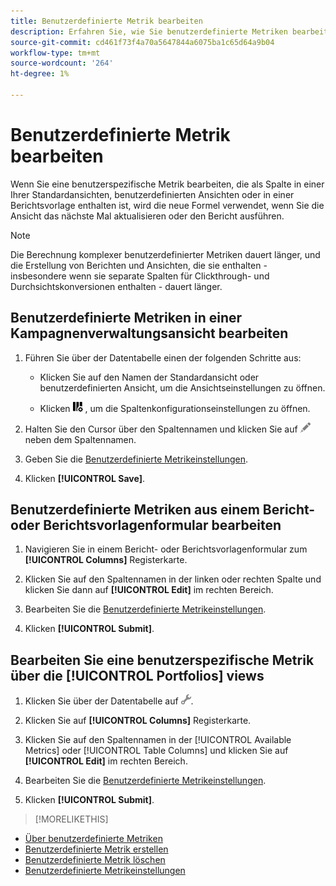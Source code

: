 ```yaml
---
title: Benutzerdefinierte Metrik bearbeiten
description: Erfahren Sie, wie Sie benutzerdefinierte Metriken bearbeiten, die aus Standardmetriken berechnet werden.
source-git-commit: cd461f73f4a70a5647844a6075ba1c65d64a9b04
workflow-type: tm+mt
source-wordcount: '264'
ht-degree: 1%

---
```


# Benutzerdefinierte Metrik bearbeiten

Wenn Sie eine benutzerspezifische Metrik bearbeiten, die als Spalte in einer Ihrer Standardansichten, benutzerdefinierten Ansichten oder in einer Berichtsvorlage enthalten ist, wird die neue Formel verwendet, wenn Sie die Ansicht das nächste Mal aktualisieren oder den Bericht ausführen.

>[!NOTE]
>
>Die Berechnung komplexer benutzerdefinierter Metriken dauert länger, und die Erstellung von Berichten und Ansichten, die sie enthalten - insbesondere wenn sie separate Spalten für Clickthrough- und Durchsichtskonversionen enthalten - dauert länger.

## Benutzerdefinierte Metriken in einer Kampagnenverwaltungsansicht bearbeiten

1. Führen Sie über der Datentabelle einen der folgenden Schritte aus:

   * Klicken Sie auf den Namen der Standardansicht oder benutzerdefinierten Ansicht, um die Ansichtseinstellungen zu öffnen.

   * Klicken ![Benutzerdefinierte Spalten](/help/search-social-commerce/assets/custom-columns.png "Benutzerdefinierte Spalten") , um die Spaltenkonfigurationseinstellungen zu öffnen.

1. Halten Sie den Cursor über den Spaltennamen und klicken Sie auf ![Bearbeiten](/help/search-social-commerce/assets/edit.png "Bearbeiten") neben dem Spaltennamen.

1. Geben Sie die [Benutzerdefinierte Metrikeinstellungen](custom-metric-settings.md).

1. Klicken **[!UICONTROL Save]**.

## Benutzerdefinierte Metriken aus einem Bericht- oder Berichtsvorlagenformular bearbeiten

1. Navigieren Sie in einem Bericht- oder Berichtsvorlagenformular zum **[!UICONTROL Columns]** Registerkarte.

1. Klicken Sie auf den Spaltennamen in der linken oder rechten Spalte und klicken Sie dann auf **[!UICONTROL Edit]** im rechten Bereich.

1. Bearbeiten Sie die [Benutzerdefinierte Metrikeinstellungen](custom-metric-settings.md).

1. Klicken **[!UICONTROL Submit]**.

## Bearbeiten Sie eine benutzerspezifische Metrik über die [!UICONTROL Portfolios] views

1. Klicken Sie über der Datentabelle auf ![Ausgewählte Ansicht bearbeiten](/help/search-social-commerce/assets/view-settings.png "Ausgewählte Ansicht bearbeiten").

1. Klicken Sie auf **[!UICONTROL Columns]** Registerkarte.

1. Klicken Sie auf den Spaltennamen in der [!UICONTROL Available Metrics] oder [!UICONTROL Table Columns] und klicken Sie auf **[!UICONTROL Edit]** im rechten Bereich.

1. Bearbeiten Sie die [Benutzerdefinierte Metrikeinstellungen](custom-metric-settings.md).

1. Klicken **[!UICONTROL Submit]**.

>[!MORELIKETHIS]
* [Über benutzerdefinierte Metriken](custom-metric-about.md)
* [Benutzerdefinierte Metrik erstellen](custom-metric-create.md)
* [Benutzerdefinierte Metrik löschen](custom-metric-delete.md)
* [Benutzerdefinierte Metrikeinstellungen](custom-metric-settings.md)

